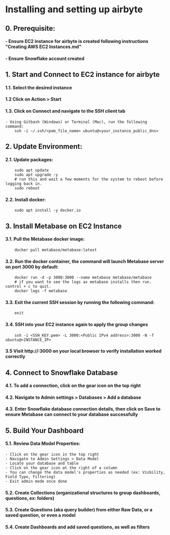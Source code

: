 # Installing and setting up airbyte 


## 0. Prerequisite:
#### - Ensure EC2 instance for airbyte is created following instructions "Creating AWS EC2 Instances.md"
#### - Ensure Snowflake account created

## 1. Start and Connect to EC2 instance for airbyte 
#### 1.1. Select the desired instance
#### 1.2 Click on Action > Start 
#### 1.3. Click on Connect and navigate to the SSH client tab
	- Using Gitbash (Windows) or Terminal (Mac), run the following command:
		ssh -i ~/.ssh/<pem_file_name> ubuntu@<your_instance_public_dns>

## 2. Update Environment:
#### 2.1. Update packages:
		sudo apt update
		sudo apt upgrade -y
		# run this and wait a few moments for the system to reboot before logging back in.
		sudo reboot
#### 2.2. Install docker:
		sudo apt install -y docker.io

## 3. Install Metabase on EC2 Instance
#### 3.1. Pull the Metabase docker image:
		docker pull metabase/metabase:latest

#### 3.2. Run the docker container, the command will launch Metabase server on port 3000 by default:
		docker run -d -p 3000:3000 --name metabase metabase/metabase
		# if you want to see the logs as metabase installs then run.  control + c to quit.
		docker logs -f metabase

#### 3.3. Exit the current SSH session by running the following command:
		exit
#### 3.4. SSH into your EC2 instance again to apply the group changes
		ssh -i <SSH_KEY.pem> -L 3000:<Public IPv4 address>:3000 -N -f ubuntu@<INSTANCE_IP>
#### 3.5 Visit http://<Public IPv4 address>:3000 on your local browser to verify installation worked correctly

## 4. Connect to Snowflake Database
#### 4.1. To add a connection, click on the gear icon on the top right
#### 4.2. Navigate to Admin settings > Databases > Add a database
#### 4.3. Enter Snowflake database connection details, then click on Save to ensure Metabase can connect to your database successfully


## 5. Build Your Dashboard
#### 5.1. Review Data Model Properties:
	- Click on the gear icon in the top right
	- Navigate to Admin Settings > Data Model
	- Locate your database and table
	- Click on the gear icon at the right of a column
	- You can change the data model's properties as needed (ex: Visbility, Field Type, Filtering)
	- Exit admin mode once done

#### 5.2. Create Collections (organizational structures to group dashboards, questions, ex: folders)
#### 5.3. Create Questions (aka query builder) from either Raw Data, or a saved question, or even a model
#### 5.4. Create Dashboards and add saved questions, as well as filters

